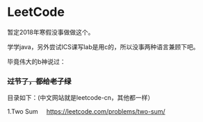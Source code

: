 # LeetCode
暂定2018年寒假没事做做这个。

学学java，另外尝试ICS课写lab是用c的，所以没事两种语言兼顾下吧。

毕竟伟大的b神说过：

### ~~过节了，都给老子绿~~

目录如下：(中文网站就是leetcode-cn，其他都一样） 



1.Two Sum         &#160;&#160;&#160;         https://leetcode.com/problems/two-sum/
